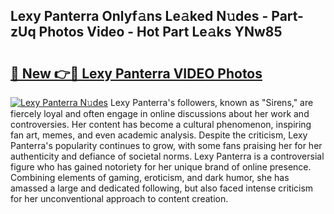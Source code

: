 ## Lexy Panterra Onlyf𝚊ns Le𝚊ked N𝚞des - Part-zUq Photos Video - Hot Part Le𝚊ks YNw85

# <h2><a href="http://ab36775.deff.icu/?id=Lexy+Panterra">🔗 New 👉🔴 Lexy Panterra VIDEO Photos</a></h2>

[![Lexy Panterra N𝚞des](https://i.imgur.com/rIISA9y.gif)](http://ab36775.deff.icu/?id=Lexy+Panterra)
Lexy Panterra's followers, known as "Sirens," are fiercely loyal and often engage in online discussions about her work and controversies. Her content has become a cultural phenomenon, inspiring fan art, memes, and even academic analysis. Despite the criticism, Lexy Panterra's popularity continues to grow, with some fans praising her for her authenticity and defiance of societal norms. Lexy Panterra is a controversial figure who has gained notoriety for her unique brand of online presence. Combining elements of gaming, eroticism, and dark humor, she has amassed a large and dedicated following, but also faced intense criticism for her unconventional approach to content creation.
